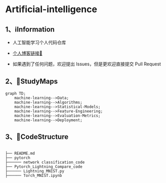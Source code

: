 # Artificial-intelligence

## 1、ℹ️Information

- 人工智能学习个人代码仓库 

 - [个人博客链接🔗](https://blog.csdn.net/quantumyou/category_12627876.html?spm=1001.2014.3001.5482)
 - 如果遇到了任何问题，欢迎提出 Issues，但是更欢迎直接提交 Pull Request

## 2、🔨StudyMaps

```mermaid
graph TD;
    machine-learning-->Data;
    machine-learning-->Algorithms;
    machine-learning-->Statistical-Models;
    machine-learning-->Feature-Engineering;
    machine-learning-->Evaluation-Metrics;
    machine-learning-->Deployment;
```

## 3、🎨CodeStructure

```text

├── README.md
├── pytorch
├────── network classification_code                  
├── Pytorch_Lightning_Compare_code
├────── Lightning_MNIST.py    
├────── Torch_MNIST.ipynb


```

 

